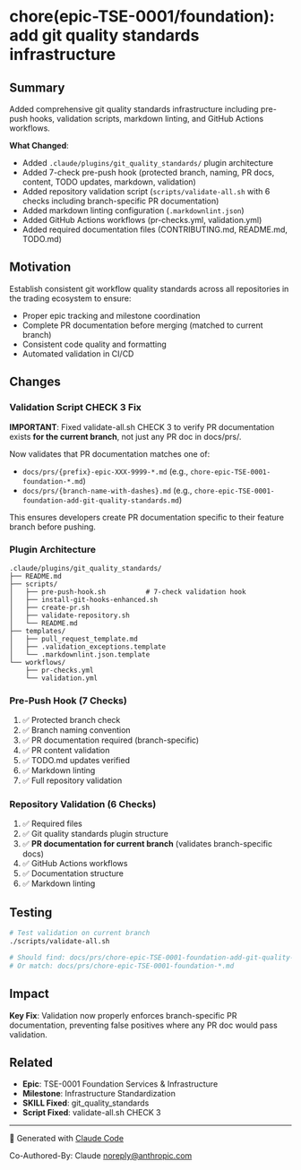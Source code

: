 # chore(epic-TSE-0001/foundation): add git quality standards infrastructure

## Summary

Added comprehensive git quality standards infrastructure including pre-push hooks, validation scripts, markdown linting, and GitHub Actions workflows.

**What Changed**:
- Added `.claude/plugins/git_quality_standards/` plugin architecture
- Added 7-check pre-push hook (protected branch, naming, PR docs, content, TODO updates, markdown, validation)
- Added repository validation script (`scripts/validate-all.sh` with 6 checks including branch-specific PR documentation)
- Added markdown linting configuration (`.markdownlint.json`)
- Added GitHub Actions workflows (pr-checks.yml, validation.yml)
- Added required documentation files (CONTRIBUTING.md, README.md, TODO.md)

## Motivation

Establish consistent git workflow quality standards across all repositories in the trading ecosystem to ensure:
- Proper epic tracking and milestone coordination
- Complete PR documentation before merging (matched to current branch)
- Consistent code quality and formatting
- Automated validation in CI/CD

## Changes

### Validation Script CHECK 3 Fix
**IMPORTANT**: Fixed validate-all.sh CHECK 3 to verify PR documentation exists **for the current branch**, not just any PR doc in docs/prs/.

Now validates that PR documentation matches one of:
- `docs/prs/{prefix}-epic-XXX-9999-*.md` (e.g., `chore-epic-TSE-0001-foundation-*.md`)
- `docs/prs/{branch-name-with-dashes}.md` (e.g., `chore-epic-TSE-0001-foundation-add-git-quality-standards.md`)

This ensures developers create PR documentation specific to their feature branch before pushing.

### Plugin Architecture
```
.claude/plugins/git_quality_standards/
├── README.md
├── scripts/
│   ├── pre-push-hook.sh          # 7-check validation hook
│   ├── install-git-hooks-enhanced.sh
│   ├── create-pr.sh
│   ├── validate-repository.sh
│   └── README.md
├── templates/
│   ├── pull_request_template.md
│   ├── .validation_exceptions.template
│   └── .markdownlint.json.template
└── workflows/
    ├── pr-checks.yml
    └── validation.yml
```

### Pre-Push Hook (7 Checks)
1. ✅ Protected branch check
2. ✅ Branch naming convention
3. ✅ PR documentation required (branch-specific)
4. ✅ PR content validation
5. ✅ TODO.md updates verified
6. ✅ Markdown linting
7. ✅ Full repository validation

### Repository Validation (6 Checks)
1. ✅ Required files
2. ✅ Git quality standards plugin structure
3. ✅ **PR documentation for current branch** (validates branch-specific docs)
4. ✅ GitHub Actions workflows
5. ✅ Documentation structure
6. ✅ Markdown linting

## Testing

```bash
# Test validation on current branch
./scripts/validate-all.sh

# Should find: docs/prs/chore-epic-TSE-0001-foundation-add-git-quality-standards.md
# Or match: docs/prs/chore-epic-TSE-0001-foundation-*.md
```

## Impact

**Key Fix**: Validation now properly enforces branch-specific PR documentation, preventing false positives where any PR doc would pass validation.

## Related

- **Epic**: TSE-0001 Foundation Services & Infrastructure
- **Milestone**: Infrastructure Standardization
- **SKILL Fixed**: git_quality_standards
- **Script Fixed**: validate-all.sh CHECK 3

---

🤖 Generated with [Claude Code](https://claude.com/claude-code)

Co-Authored-By: Claude <noreply@anthropic.com>
